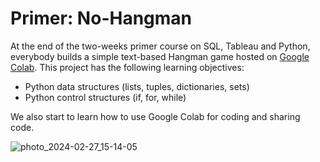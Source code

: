 # Primer: No-Hangman

At the end of the two-weeks primer course on SQL, Tableau and Python, everybody builds a simple text-based Hangman game hosted on [Google Colab](https://colab.research.google.com). This project has the following learning objectives:

- Python data structures (lists, tuples, dictionaries, sets)
- Python control structures (if, for, while)

We also start to learn how to use Google Colab for coding and sharing code.

![photo_2024-02-27_15-14-05](https://github.com/user-attachments/assets/85455bc0-c5a8-47de-8ba8-284ff9c151f9)


